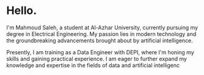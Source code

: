 # Hello.  
 I'm Mahmoud Saleh, a student at Al-Azhar University, currently pursuing my degree in Electrical Engineering. My passion lies in modern technology and the groundbreaking advancements brought about by artificial intelligence.

Presently, I am training as a Data Engineer with DEPI, where I'm honing my skills and gaining practical experience. I am eager to further expand my knowledge and expertise in the fields of data and artificial intelligenc

